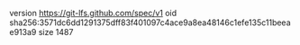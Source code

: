 version https://git-lfs.github.com/spec/v1
oid sha256:3571dc6dd1291375dff83f401097c4ace9a8ea48146c1efe135c11beeae913a9
size 1487
